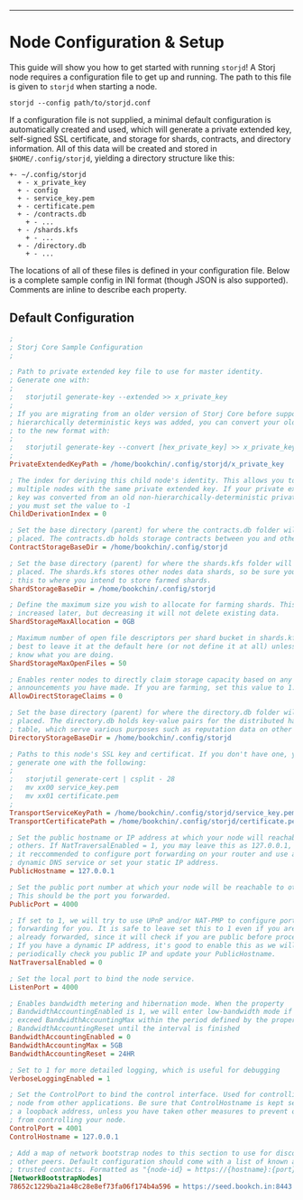 ---

Node Configuration & Setup
==========================

This guide will show you how to get started with running `storjd`! A Storj 
node requires a configuration file to get up and running. The path to this 
file is given to `storjd` when starting a node.

```
storjd --config path/to/storjd.conf
```

If a configuration file is not supplied, a minimal default configuration is 
automatically created and used, which will generate a private extended key, 
self-signed SSL certificate, and storage for shards, contracts, and directory 
information. All of this data will be created and stored in 
`$HOME/.config/storjd`, yielding a directory structure like this:

```
+- ~/.config/storjd
  + - x_private_key
  + - config
  + - service_key.pem
  + - certificate.pem
  + - /contracts.db
    + - ...
  + - /shards.kfs
    + - ...
  + - /directory.db
    + - ...
```

The locations of all of these files is defined in your configuration file. 
Below is a complete sample config in INI format (though JSON is also 
supported). Comments are inline to describe each property.

Default Configuration
---------------------

```ini
;
; Storj Core Sample Configuration
;

; Path to private extended key file to use for master identity.
; Generate one with:
; 
;   storjutil generate-key --extended >> x_private_key
;
; If you are migrating from an older version of Storj Core before support for 
; hierarchically deterministic keys was added, you can convert your old key
; to the new format with:
;
;   storjutil generate-key --convert [hex_private_key] >> x_private_key
;
PrivateExtendedKeyPath = /home/bookchin/.config/storjd/x_private_key

; The index for deriving this child node's identity. This allows you to run 
; multiple nodes with the same private extended key. If your private extended 
; key was converted from an old non-hierarchically-deterministic private key,
; you must set the value to -1
ChildDerivationIndex = 0

; Set the base directory (parent) for where the contracts.db folder will be 
; placed. The contracts.db holds storage contracts between you and other nodes.
ContractStorageBaseDir = /home/bookchin/.config/storjd

; Set the base directory (parent) for where the shards.kfs folder will be 
; placed. The shards.kfs stores other nodes data shards, so be sure you set 
; this to where you intend to store farmed shards.
ShardStorageBaseDir = /home/bookchin/.config/storjd

; Define the maximum size you wish to allocate for farming shards. This can be 
; increased later, but decreasing it will not delete existing data.
ShardStorageMaxAllocation = 0GB

; Maximum number of open file descriptors per shard bucket in shards.kfs. It's 
; best to leave it at the default here (or not define it at all) unless you 
; know what you are doing.
ShardStorageMaxOpenFiles = 50

; Enables renter nodes to directly claim storage capacity based on any capacity 
; announcements you have made. If you are farming, set this value to 1.
AllowDirectStorageClaims = 0

; Set the base directory (parent) for where the directory.db folder will be 
; placed. The directory.db holds key-value pairs for the distributed hash 
; table, which serve various purposes such as reputation data on other peers.
DirectoryStorageBaseDir = /home/bookchin/.config/storjd

; Paths to this node's SSL key and certificat. If you don't have one, you can 
; generate one with the following:
;
;   storjutil generate-cert | csplit - 28
;   mv xx00 service_key.pem
;   mv xx01 certificate.pem
;
TransportServiceKeyPath = /home/bookchin/.config/storjd/service_key.pem
TransportCertificatePath = /home/bookchin/.config/storjd/certificate.pem

; Set the public hostname or IP address at which your node will reachable to 
; others. If NatTraversalEnabled = 1, you may leave this as 127.0.0.1, but it
; it reccommended to configure port forwarding on your router and use a 
; dynamic DNS service or set your static IP address.
PublicHostname = 127.0.0.1

; Set the public port number at which your node will be reachable to others. 
; This should be the port you forwarded.
PublicPort = 4000

; If set to 1, we will try to use UPnP and/or NAT-PMP to configure port 
; forwarding for you. It is safe to leave set this to 1 even if you are 
; already forwarded, since it will check if you are public before proceeding. 
; If you have a dynamic IP address, it's good to enable this as we will also 
; periodically check you public IP and update your PublicHostname.
NatTraversalEnabled = 0

; Set the local port to bind the node service.
ListenPort = 4000

; Enables bandwidth metering and hibernation mode. When the property 
; BandwidthAccountingEnabled is 1, we will enter low-bandwidth mode if the we
; exceed BandwidthAccountingMax within the period defined by the property 
; BandwidthAccountingReset until the interval is finished
BandwidthAccountingEnabled = 0
BandwidthAccountingMax = 5GB
BandwidthAccountingReset = 24HR

; Set to 1 for more detailed logging, which is useful for debugging
VerboseLoggingEnabled = 1

; Set the ControlPort to bind the control interface. Used for controlling the 
; node from other applications. Be sure that ControlHostname is kept set to 
; a loopback address, unless you have taken other measures to prevent others 
; from controlling your node.
ControlPort = 4001
ControlHostname = 127.0.0.1

; Add a map of network bootstrap nodes to this section to use for discovering 
; other peers. Default configuration should come with a list of known and 
; trusted contacts. Formatted as "{node-id} = https://{hostname}:{port}".
[NetworkBootstrapNodes]
78652c1229ba21a48c28e8ef73fa06f174b4a596 = https://seed.bookch.in:8443
```

